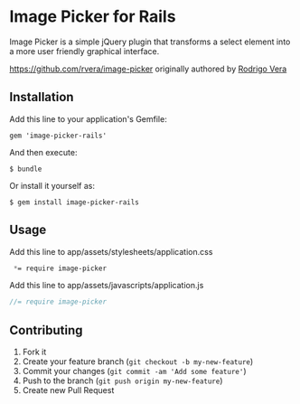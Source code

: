 # Image Picker for Rails

Image Picker is a simple jQuery plugin that transforms a select element into a more user friendly graphical interface.

https://github.com/rvera/image-picker originally authored by [Rodrigo Vera](http://rvera.github.io/)

## Installation

Add this line to your application's Gemfile:

    gem 'image-picker-rails'

And then execute:

    $ bundle

Or install it yourself as:

    $ gem install image-picker-rails

## Usage

Add this line to app/assets/stylesheets/application.css

``` css
 *= require image-picker
```

Add this line to app/assets/javascripts/application.js

``` javascript
//= require image-picker
```

## Contributing

1. Fork it
2. Create your feature branch (`git checkout -b my-new-feature`)
3. Commit your changes (`git commit -am 'Add some feature'`)
4. Push to the branch (`git push origin my-new-feature`)
5. Create new Pull Request
